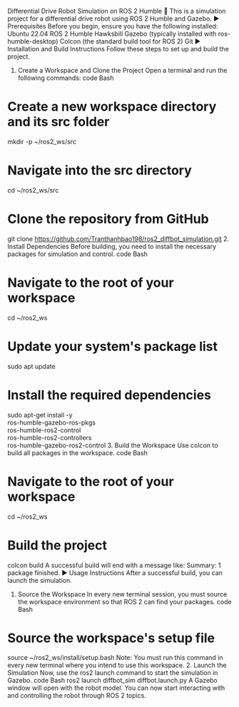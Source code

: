 Differential Drive Robot Simulation on ROS 2 Humble 🤖
This is a simulation project for a differential drive robot using ROS 2 Humble and Gazebo.
► Prerequisites
Before you begin, ensure you have the following installed:
Ubuntu 22.04
ROS 2 Humble Hawksbill
Gazebo (typically installed with ros-humble-desktop)
Colcon (the standard build tool for ROS 2)
Git
► Installation and Build Instructions
Follow these steps to set up and build the project.
1. Create a Workspace and Clone the Project
Open a terminal and run the following commands:
code
Bash
# Create a new workspace directory and its src folder
mkdir -p ~/ros2_ws/src

# Navigate into the src directory
cd ~/ros2_ws/src

# Clone the repository from GitHub
git clone https://github.com/Tranthanhbao198/ros2_diffbot_simulation.git
2. Install Dependencies
Before building, you need to install the necessary packages for simulation and control.
code
Bash
# Navigate to the root of your workspace
cd ~/ros2_ws

# Update your system's package list
sudo apt update

# Install the required dependencies
sudo apt-get install -y \
  ros-humble-gazebo-ros-pkgs \
  ros-humble-ros2-control \
  ros-humble-ros2-controllers \
  ros-humble-gazebo-ros2-control
3. Build the Workspace
Use colcon to build all packages in the workspace.
code
Bash
# Navigate to the root of your workspace
cd ~/ros2_ws

# Build the project
colcon build
A successful build will end with a message like: Summary: 1 package finished.
► Usage Instructions
After a successful build, you can launch the simulation.
1. Source the Workspace
In every new terminal session, you must source the workspace environment so that ROS 2 can find your packages.
code
Bash
# Source the workspace's setup file
source ~/ros2_ws/install/setup.bash
Note: You must run this command in every new terminal where you intend to use this workspace.
2. Launch the Simulation
Now, use the ros2 launch command to start the simulation in Gazebo.
code
Bash
ros2 launch diffbot_sim diffbot.launch.py
A Gazebo window will open with the robot model. You can now start interacting with and controlling the robot through ROS 2 topics.
